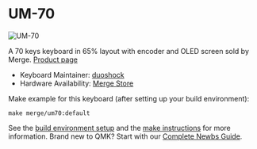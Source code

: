 # UM-70

![UM-70](https://i.imgur.com/rbuySDxl.jpg)

A 70 keys keyboard in 65% layout with encoder and OLED screen sold by Merge. [Product page](https://mergedesign.store/products/um-70)

* Keyboard Maintainer: [duoshock](https://github.com/duoshock)
* Hardware Availability: [Merge Store](https://mergedesign.store/products/um-70)

Make example for this keyboard (after setting up your build environment):

    make merge/um70:default

See the [build environment setup](https://docs.qmk.fm/#/getting_started_build_tools) and the [make instructions](https://docs.qmk.fm/#/getting_started_make_guide) for more information. Brand new to QMK? Start with our [Complete Newbs Guide](https://docs.qmk.fm/#/newbs).